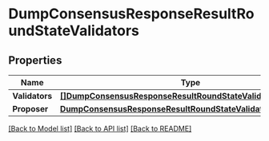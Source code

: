 # DumpConsensusResponseResultRoundStateValidators

## Properties

Name | Type | Description | Notes
------------ | ------------- | ------------- | -------------
**Validators** | [**[]DumpConsensusResponseResultRoundStateValidatorsValidators**](DumpConsensusResponse_result_round_state_validators_validators.md) |  | 
**Proposer** | [**DumpConsensusResponseResultRoundStateValidatorsProposer**](DumpConsensusResponse_result_round_state_validators_proposer.md) |  | 

[[Back to Model list]](../README.md#documentation-for-models) [[Back to API list]](../README.md#documentation-for-api-endpoints) [[Back to README]](../README.md)


